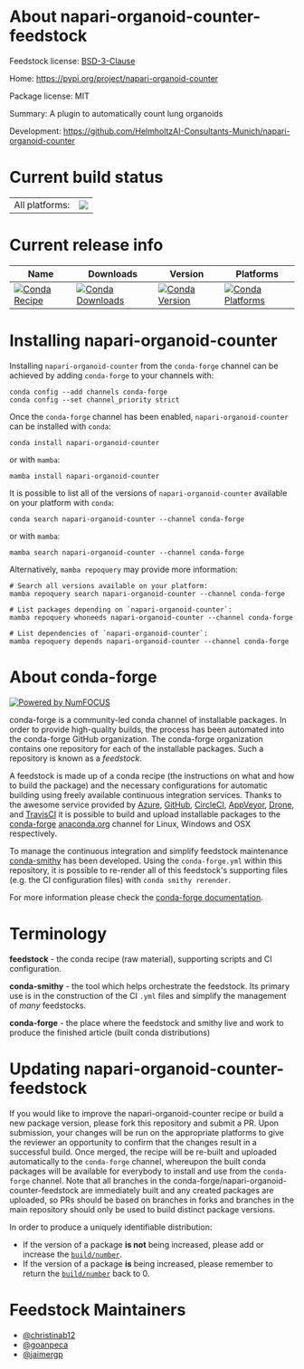 About napari-organoid-counter-feedstock
=======================================

Feedstock license: [BSD-3-Clause](https://github.com/conda-forge/napari-organoid-counter-feedstock/blob/main/LICENSE.txt)

Home: https://pypi.org/project/napari-organoid-counter

Package license: MIT

Summary: A plugin to automatically count lung organoids

Development: https://github.com/HelmholtzAI-Consultants-Munich/napari-organoid-counter

Current build status
====================


<table><tr><td>All platforms:</td>
    <td>
      <a href="https://dev.azure.com/conda-forge/feedstock-builds/_build/latest?definitionId=20649&branchName=main">
        <img src="https://dev.azure.com/conda-forge/feedstock-builds/_apis/build/status/napari-organoid-counter-feedstock?branchName=main">
      </a>
    </td>
  </tr>
</table>

Current release info
====================

| Name | Downloads | Version | Platforms |
| --- | --- | --- | --- |
| [![Conda Recipe](https://img.shields.io/badge/recipe-napari--organoid--counter-green.svg)](https://anaconda.org/conda-forge/napari-organoid-counter) | [![Conda Downloads](https://img.shields.io/conda/dn/conda-forge/napari-organoid-counter.svg)](https://anaconda.org/conda-forge/napari-organoid-counter) | [![Conda Version](https://img.shields.io/conda/vn/conda-forge/napari-organoid-counter.svg)](https://anaconda.org/conda-forge/napari-organoid-counter) | [![Conda Platforms](https://img.shields.io/conda/pn/conda-forge/napari-organoid-counter.svg)](https://anaconda.org/conda-forge/napari-organoid-counter) |

Installing napari-organoid-counter
==================================

Installing `napari-organoid-counter` from the `conda-forge` channel can be achieved by adding `conda-forge` to your channels with:

```
conda config --add channels conda-forge
conda config --set channel_priority strict
```

Once the `conda-forge` channel has been enabled, `napari-organoid-counter` can be installed with `conda`:

```
conda install napari-organoid-counter
```

or with `mamba`:

```
mamba install napari-organoid-counter
```

It is possible to list all of the versions of `napari-organoid-counter` available on your platform with `conda`:

```
conda search napari-organoid-counter --channel conda-forge
```

or with `mamba`:

```
mamba search napari-organoid-counter --channel conda-forge
```

Alternatively, `mamba repoquery` may provide more information:

```
# Search all versions available on your platform:
mamba repoquery search napari-organoid-counter --channel conda-forge

# List packages depending on `napari-organoid-counter`:
mamba repoquery whoneeds napari-organoid-counter --channel conda-forge

# List dependencies of `napari-organoid-counter`:
mamba repoquery depends napari-organoid-counter --channel conda-forge
```


About conda-forge
=================

[![Powered by
NumFOCUS](https://img.shields.io/badge/powered%20by-NumFOCUS-orange.svg?style=flat&colorA=E1523D&colorB=007D8A)](https://numfocus.org)

conda-forge is a community-led conda channel of installable packages.
In order to provide high-quality builds, the process has been automated into the
conda-forge GitHub organization. The conda-forge organization contains one repository
for each of the installable packages. Such a repository is known as a *feedstock*.

A feedstock is made up of a conda recipe (the instructions on what and how to build
the package) and the necessary configurations for automatic building using freely
available continuous integration services. Thanks to the awesome service provided by
[Azure](https://azure.microsoft.com/en-us/services/devops/), [GitHub](https://github.com/),
[CircleCI](https://circleci.com/), [AppVeyor](https://www.appveyor.com/),
[Drone](https://cloud.drone.io/welcome), and [TravisCI](https://travis-ci.com/)
it is possible to build and upload installable packages to the
[conda-forge](https://anaconda.org/conda-forge) [anaconda.org](https://anaconda.org/)
channel for Linux, Windows and OSX respectively.

To manage the continuous integration and simplify feedstock maintenance
[conda-smithy](https://github.com/conda-forge/conda-smithy) has been developed.
Using the ``conda-forge.yml`` within this repository, it is possible to re-render all of
this feedstock's supporting files (e.g. the CI configuration files) with ``conda smithy rerender``.

For more information please check the [conda-forge documentation](https://conda-forge.org/docs/).

Terminology
===========

**feedstock** - the conda recipe (raw material), supporting scripts and CI configuration.

**conda-smithy** - the tool which helps orchestrate the feedstock.
                   Its primary use is in the construction of the CI ``.yml`` files
                   and simplify the management of *many* feedstocks.

**conda-forge** - the place where the feedstock and smithy live and work to
                  produce the finished article (built conda distributions)


Updating napari-organoid-counter-feedstock
==========================================

If you would like to improve the napari-organoid-counter recipe or build a new
package version, please fork this repository and submit a PR. Upon submission,
your changes will be run on the appropriate platforms to give the reviewer an
opportunity to confirm that the changes result in a successful build. Once
merged, the recipe will be re-built and uploaded automatically to the
`conda-forge` channel, whereupon the built conda packages will be available for
everybody to install and use from the `conda-forge` channel.
Note that all branches in the conda-forge/napari-organoid-counter-feedstock are
immediately built and any created packages are uploaded, so PRs should be based
on branches in forks and branches in the main repository should only be used to
build distinct package versions.

In order to produce a uniquely identifiable distribution:
 * If the version of a package **is not** being increased, please add or increase
   the [``build/number``](https://docs.conda.io/projects/conda-build/en/latest/resources/define-metadata.html#build-number-and-string).
 * If the version of a package **is** being increased, please remember to return
   the [``build/number``](https://docs.conda.io/projects/conda-build/en/latest/resources/define-metadata.html#build-number-and-string)
   back to 0.

Feedstock Maintainers
=====================

* [@christinab12](https://github.com/christinab12/)
* [@goanpeca](https://github.com/goanpeca/)
* [@jaimergp](https://github.com/jaimergp/)

